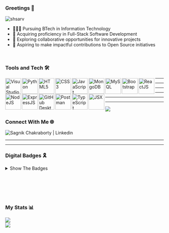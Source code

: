 ### Greetings 👋
<p align="left"> <img src="https://komarev.com/ghpvc/?username=eccentriccoder01&label=Profile%20views&color=0e75b6&style=flat" alt="shsarv" /> </p>

- 👨🏻‍🎓 Pursuing BTech in Information Technology
- 📖 Acquiring proficiency in Full-Stack Software Development
- 🤝 Exploring collaborative opportunities for innovative projects
- 🎯 Aspiring to make impactful contributions to Open Source initiatives

</br>

### Tools and Tech 🛠️
<img align="left" alt="Visual Studio Code" width="50px" src="https://th.bing.com/th?id=ODLS.2d8f99b9-7bcb-4f0f-be03-922d3eb10c83&w=32&h=32&qlt=90&pcl=fffffa&o=6&cb=1101&pid=1.2" />
<img align="left" alt="Python" width="50px" src="https://i.imgur.com/gnK58k4.png"/>
<img align="left" alt="HTML5" width="50px" src="https://upload.wikimedia.org/wikipedia/commons/thumb/3/38/HTML5_Badge.svg/640px-HTML5_Badge.svg.png"/>
<img align="left" alt="CSS3" width="50px" src="https://upload.wikimedia.org/wikipedia/commons/thumb/6/62/CSS3_logo.svg/640px-CSS3_logo.svg.png" />
<img align="left" alt="JavaScript" width="50px" src="https://upload.wikimedia.org/wikipedia/commons/thumb/9/99/Unofficial_JavaScript_logo_2.svg/768px-Unofficial_JavaScript_logo_2.svg.png?20141107110902"/>
<img align="left" alt="MongoDB" width="50px" src="https://th.bing.com/th?id=ODLS.5af66f33-4a74-47c5-881c-bbc1b90a1772&w=32&h=32&qlt=90&pcl=fffffa&o=6&cb=1102&pid=1.2"/>
<img align="left" alt="MySQL" width="50px" src="https://th.bing.com/th?id=ODLS.2c140311-019d-40ea-b122-46c337688787&w=32&h=32&qlt=90&pcl=fffffa&o=6&cb=1101&pid=1.2"/>
<img align="left" alt="Bootstrap" width="50px" src="https://getbootstrap.com/docs/5.3/assets/brand/bootstrap-logo-shadow.png"/>
<img align="left" alt="ReactJS" width="50px" src="https://th.bing.com/th?id=ODLS.adb8ba17-4f9a-4488-87b4-615dae577f6d&w=32&h=32&qlt=90&pcl=fffffa&o=6&cb=1102&pid=1.2"/>
<img align="left" alt="NodeJS" width="50px" src="https://th.bing.com/th?id=ODLS.1ca381ef-8508-46a9-9735-6e113e8a4cb8&w=32&h=32&qlt=90&pcl=fffffa&o=6&cb=1102&pid=1.2"/>

<p><hr/><hr/></p>

<img align="left" alt="ExpressJS" width="50px" src="https://th.bing.com/th?id=ODLS.7ee38d86-4472-452b-806c-fd7945e59518&w=32&h=32&qlt=90&pcl=fffffa&o=6&cb=1101&pid=1.2"/>
<img align="left" alt="GitHub Desktop" width="50px" src="https://upload.wikimedia.org/wikipedia/commons/thumb/a/ae/Github-desktop-logo-symbol.svg/640px-Github-desktop-logo-symbol.svg.png" />
<img align="left" alt="Postman" width="50px" src="https://res.cloudinary.com/postman/image/upload/t_team_logo/v1629869194/team/2893aede23f01bfcbd2319326bc96a6ed0524eba759745ed6d73405a3a8b67a8"/>
<img align="left" alt="TypeScript" width="50px" src="https://upload.wikimedia.org/wikipedia/commons/thumb/4/4c/Typescript_logo_2020.svg/640px-Typescript_logo_2020.svg.png" />
<img align="left" alt="JSX" width="50px" src="https://blog.waterstrong.me/assets/jsx-syntax/jsx_logo.png" />

<p><hr/><hr/><hr/><hr/></p>

<img align="center" src="https://github-readme-stats.vercel.app/api/top-langs/?username=eccentriccoder01&layout=compact&theme=react&count_private=false" />

</br>

### Connect With Me 🌐
<a href="https://www.linkedin.com/in/sagnik-chakraborty-9aa473248" target="_blank">
  <img align="left" alt="Sagnik Chakraborty | Linkedin" src="https://img.shields.io/badge/LinkedIn-0077B5?style=for-the-badge&logo=linkedin&logoColor=white" />
</a>

</br><hr/><hr/>

### Digital Badges 🎗️
<details>
<summary>Show The Badges</summary>
   <a href="https://www.credly.com/badges/f093ec4e-dff7-4db6-8909-77205c6b0861/public_url" target="_blank">
    <img align="left" width="100px" alt="" src="https://images.credly.com/size/220x220/images/482f703c-e221-4667-91e6-4322c3210bc0/image.png" />
  </a>

  <a href="https://www.credly.com/badges/f397a886-61de-4ec5-9e50-6eb741a085d1/public_url" target="_blank">
    <img align="left" width="100px" alt="" src="https://images.credly.com/size/220x220/images/9dcdc294-79a6-47e5-a769-708c29c7c497/image.png" />
  </a>

  <a href="https://www.credly.com/badges/fb130af4-6008-4ae8-b24d-e9d012f57777/public_url" target="_blank">
    <img align="left" width="100px" alt="" src="https://images.credly.com/size/220x220/images/e85903f3-153e-4ec4-bf39-53990a932e46/image.png" />
  </a>

  <a href="https://www.credly.com/badges/1bde91ac-946e-40f9-b9e5-927d9d631101/public_url">
    <div data-iframe-width="150" data-iframe-height="270" data-share-badge-id="76e994f4-a66f-4209-9727-f0007de3c3a8" data-share-badge-host="https://www.credly.com"></div><script type="text/javascript" async src="//cdn.credly.com/assets/utilities/embed.js"></script>
  </a>

  <a href="https://www.credly.com/badges/bcf6d1bb-3d3d-422c-bc5b-2e3c90d5ccbc/public_url" target="_blank">
    <img align="left" width="100px" alt="" src="https://images.credly.com/size/220x220/images/23859131-d0ff-4f44-900f-bac86165b941/image.png" />
  </a>

  <a href="https://www.credly.com/badges/83bed5fd-8ba1-4c44-8358-73fb2da1623e/public_url" target="_blank">
    <img align="left" width="100px" alt="" src="https://images.credly.com/size/220x220/images/b93bf373-3da6-4ada-9879-a0c39d6a11f8/image.png" />
  </a>

  <p><hr/><hr/><hr/><hr/></p>
  
  <a href="https://www.credly.com/badges/53bd600a-4e4a-4a87-b7bd-11405964c0d3/public_url" target="_blank">
    <img align="left" width="100px" alt="" src="https://images.credly.com/size/220x220/images/2d178f89-4816-4190-8c4a-3bdbfec9db01/Dev_Skills_Network_-_Cloud_Computing_Core.png" />
  </a>

  <a href="https://www.credly.com/badges/f093ec4e-dff7-4db6-8909-77205c6b0861/public_url" target="_blank">
    <img align="left" width="100px" alt="" src="https://images.credly.com/size/220x220/images/6240e108-1407-4773-8621-cc2e4736d4e6/Web_Development_with_HTML-CSS-JavaScript_Essentials.png" />
  </a>
</details>

</br></br></br></br></hr>

### My Stats 📊
<img align="center" src="https://github-readme-stats.vercel.app/api?username=eccentriccoder01&count_private=true&show_icons=true&theme=tokyonight" />

</br>

<img align="center" src="https://streak-stats.demolab.com/?user=eccentriccoder01&theme=dark&date_format=j%2Fn%5B%2FY%5D" />
